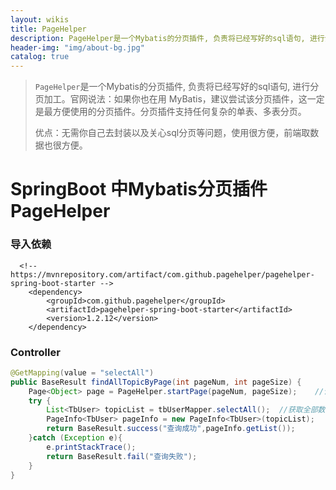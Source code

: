 ```yaml
---
layout: wikis
title: PageHelper
description: PageHelper是一个Mybatis的分页插件, 负责将已经写好的sql语句, 进行分页加工。
header-img: "img/about-bg.jpg"
catalog: true
---
```


> `PageHelper`是一个Mybatis的分页插件, 负责将已经写好的sql语句, 进行分页加工。官网说法：如果你也在用 MyBatis，建议尝试该分页插件，这一定是最方便使用的分页插件。分页插件支持任何复杂的单表、多表分页。
>
> 优点：无需你自己去封装以及关心sql分页等问题，使用很方便，前端取数据也很方便。

# SpringBoot 中Mybatis分页插件PageHelper

### 导入依赖

      <!-- https://mvnrepository.com/artifact/com.github.pagehelper/pagehelper-spring-boot-starter -->
        <dependency>
            <groupId>com.github.pagehelper</groupId>
            <artifactId>pagehelper-spring-boot-starter</artifactId>
            <version>1.2.12</version>
        </dependency>
### Controller

```Java
@GetMapping(value = "selectAll")
public BaseResult findAllTopicByPage(int pageNum, int pageSize) {
    Page<Object> page = PageHelper.startPage(pageNum, pageSize);	//设置每页开始、大小
    try {
        List<TbUser> topicList = tbUserMapper.selectAll();	//获取全部数据
        PageInfo<TbUser> pageInfo = new PageInfo<TbUser>(topicList);
        return BaseResult.success("查询成功",pageInfo.getList());
    }catch (Exception e){
        e.printStackTrace();
        return BaseResult.fail("查询失败");
    }
}
```